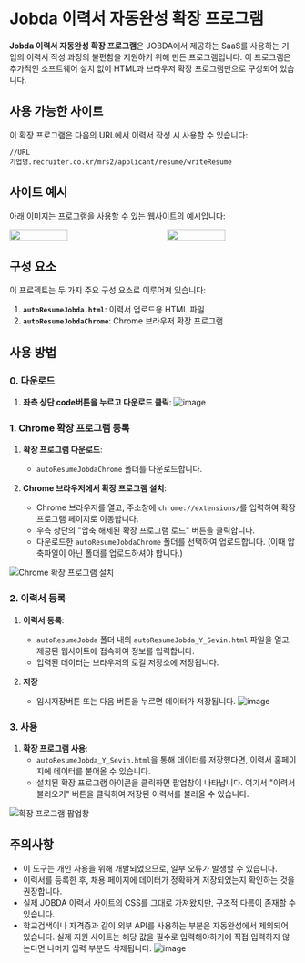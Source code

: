 # Jobda 이력서 자동완성 확장 프로그램

**Jobda 이력서 자동완성 확장 프로그램**은 JOBDA에서 제공하는 SaaS를 사용하는 기업의 이력서 작성 과정의 불편함을 지원하기 위해 만든 프로그램입니다. 이 프로그램은 추가적인 소프트웨어 설치 없이 HTML과 브라우저 확장 프로그램만으로 구성되어 있습니다.

## 사용 가능한 사이트

이 확장 프로그램은 다음의 URL에서 이력서 작성 시 사용할 수 있습니다:

```plaintext
//URL
기업명.recruiter.co.kr/mrs2/applicant/resume/writeResume
```

## 사이트 예시

아래 이미지는 프로그램을 사용할 수 있는 웹사이트의 예시입니다:

<div style="display: flex; justify-content: space-between;">
  <img src="https://github.com/user-attachments/assets/7f7552fd-1794-41ad-8f0a-5c9b50ea8a53" style="width: 45%;"/>
  <img src="https://github.com/user-attachments/assets/18f31338-0dbd-430d-8ad3-94b9fb473080" style="width: 45%;"/>
</div>

## 구성 요소

이 프로젝트는 두 가지 주요 구성 요소로 이루어져 있습니다:

1. **`autoResumeJobda.html`**: 이력서 업로드용 HTML 파일
2. **`autoResumeJobdaChrome`**: Chrome 브라우저 확장 프로그램

## 사용 방법

### 0. 다운로드 
1. **좌측 상단 code버튼을 누르고 다운로드 클릭**:
![image](https://github.com/user-attachments/assets/a2392be0-55f2-493e-bd55-49d70cbd5893)


### 1. Chrome 확장 프로그램 등록

1. **확장 프로그램 다운로드**:
   - `autoResumeJobdaChrome` 폴더를 다운로드합니다.

2. **Chrome 브라우저에서 확장 프로그램 설치**:
   - Chrome 브라우저를 열고, 주소창에 `chrome://extensions/`를 입력하여 확장 프로그램 페이지로 이동합니다.
   - 우측 상단의 "압축 해제된 확장 프로그램 로드" 버튼을 클릭합니다.
   - 다운로드한 `autoResumeJobdaChrome` 폴더를 선택하여 업로드합니다. (이때 압축파일이 아닌 폴더를 업로드하셔야 합니다.)

![Chrome 확장 프로그램 설치](https://github.com/user-attachments/assets/97504e91-ca1a-49b0-8440-b4b38d4bb4dc)

### 2. 이력서 등록

1. **이력서 등록**:
   - `autoResumeJobda` 폴더 내의 `autoResumeJobda_Y_Sevin.html` 파일을 열고, 제공된 웹사이트에 접속하여 정보를 입력합니다.
   - 입력된 데이터는 브라우저의 로컬 저장소에 저장됩니다.

2. **저장**
   - 임시저장버튼 또는 다음 버튼을 누르면 데이터가 저장됩니다.
![image](https://github.com/user-attachments/assets/ce032c92-8f22-48a2-8883-9c26062233cb)


     

### 3. 사용

1. **확장 프로그램 사용**:
   - `autoResumeJobda_Y_Sevin.html`을 통해 데이터를 저장했다면, 이력서 홈페이지에 데이터를 불어올 수 있습니다.
   - 설치된 확장 프로그램 아이콘을 클릭하면 팝업창이 나타납니다. 여기서 "이력서 불러오기" 버튼을 클릭하여 저장된 이력서를 불러올 수 있습니다.
     
![확장 프로그램 팝업창](https://github.com/user-attachments/assets/97909805-2329-4384-a632-ccc7fb111f22)


## 주의사항
- 이 도구는 개인 사용을 위해 개발되었으므로, 일부 오류가 발생할 수 있습니다.
- 이력서를 등록한 후, 채용 페이지에 데이터가 정확하게 저장되었는지 확인하는 것을 권장합니다.
- 실제 JOBDA 이력서 사이트의 CSS를 그대로 가져왔지만, 구조적 다름이 존재할 수 있습니다.
- 학교검색이나 자격증과 같이 외부 API를 사용하는 부분은 자동완성에서 제외되어 있습니다. 실제 지원 사이트는 해당 값을 필수로 입력해야하기에 직접 입력하지 않는다면 나머지 입력 부분도 삭제됩니다.
![image](https://github.com/user-attachments/assets/7ba61132-dad2-4409-9911-d92dd48f8e4e)

